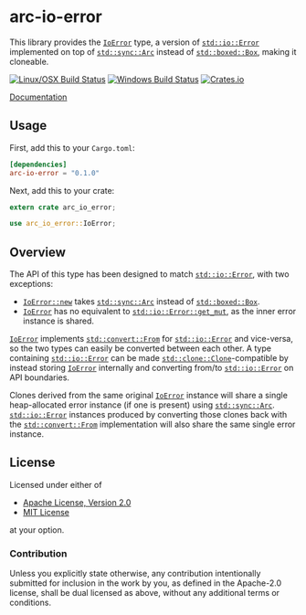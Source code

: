 # arc-io-error

This library provides the [`IoError`](https://docs.rs/arc-io-error/0.1.0) type, a
version of
[`std::io::Error`](https://doc.rust-lang.org/std/io/struct.Error.html)
implemented on top of
[`std::sync::Arc`](https://doc.rust-lang.org/std/sync/struct.Arc.html) instead
of [`std::boxed::Box`](https://doc.rust-lang.org/std/boxed/struct.Box.html),
making it cloneable.

[![Linux/OSX Build Status](https://img.shields.io/travis/spinda/arc-io-error/master.svg)](https://travis-ci.org/spinda/arc-io-error)
[![Windows Build Status](https://img.shields.io/appveyor/ci/spinda/arc-io-error/master.svg)](https://ci.appveyor.com/project/spinda/arc-io-error)
[![Crates.io](https://img.shields.io/crates/v/arc-io-error.svg?maxAge=2592000)](https://crates.io/crates/arc-io-error)

[Documentation](https://docs.rs/arc-io-error/0.1.0)

## Usage

First, add this to your `Cargo.toml`:

```toml
[dependencies]
arc-io-error = "0.1.0"
```

Next, add this to your crate:

```rust
extern crate arc_io_error;

use arc_io_error::IoError;
```

## Overview

The API of this type has been designed to match
[`std::io::Error`](https://doc.rust-lang.org/std/io/struct.Error.html), with two
exceptions:

- [`IoError::new`](https://docs.rs/arc-io-error/0.1.0/struct.IoError.html#method.new)
  takes [`std::sync::Arc`](https://doc.rust-lang.org/std/sync/struct.Arc.html)
  instead of
  [`std::boxed::Box`](https://doc.rust-lang.org/std/boxed/struct.Box.html).
- [`IoError`](https://docs.rs/arc-io-error/0.1.0/struct.IoError.html) has no
  equivalent to
  [`std::io::Error::get_mut`](https://doc.rust-lang.org/std/io/struct.Error.html#method.get_mut),
  as the inner error instance is shared.

[`IoError`](https://docs.rs/arc-io-error/0.1.0/struct.IoError.html) implements
[`std::convert::From`](https://doc.rust-lang.org/std/convert/trait.From.html)
for [`std::io::Error`](https://doc.rust-lang.org/std/io/struct.Error.html)
and vice-versa, so the two types can easily be converted between each other.
A type containing
[`std::io::Error`](https://doc.rust-lang.org/std/io/struct.Error.html) can
be made
[`std::clone::Clone`](https://doc.rust-lang.org/std/clone/trait.Clone.html)-compatible
by instead storing
[`IoError`](https://docs.rs/arc-io-error/0.1.0/struct.IoError.html) internally
and converting from/to
[`std::io::Error`](https://doc.rust-lang.org/std/io/struct.Error.html) on API
boundaries.

Clones derived from the same original
[`IoError`](https://docs.rs/arc-io-error/0.1.0/struct.IoError.html)
instance will share a single heap-allocated error instance (if one is
present) using
[`std::sync::Arc`](https://doc.rust-lang.org/std/sync/struct.Arc.html).
[`std::io::Error`](https://doc.rust-lang.org/std/io/struct.Error.html)
instances produced by converting those clones back with the
[`std::convert::From`](https://doc.rust-lang.org/std/convert/trait.From.html)
implementation will also share the same single error instance.

## License

Licensed under either of

 * [Apache License, Version 2.0](/LICENSE-APACHE)
 * [MIT License](/LICENSE-MIT)

at your option.

### Contribution

Unless you explicitly state otherwise, any contribution intentionally
submitted for inclusion in the work by you, as defined in the Apache-2.0
license, shall be dual licensed as above, without any additional terms or
conditions.
